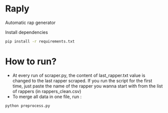 # Raply
Automatic rap generator

Install dependencies
```bash
pip install -r requirements.txt
```

# How to run?

- At every run of scraper.py, the content of last_rapper.txt value is changed to the last rapper scraped.
If you run the script for the first time, just paste the name of the rapper you wanna start with from the list of rappers (in rappers_clean.csv)
- To merge all data in one file, run :
```bash
python preprocess.py
```

